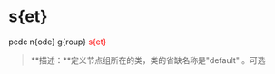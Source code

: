 # s{et}
pcdc n{ode} g{roup} <span style='color: red;'>s{et}</span>
> **描述：**定义节点组所在的类，类的省缺名称是"default"
。可选


